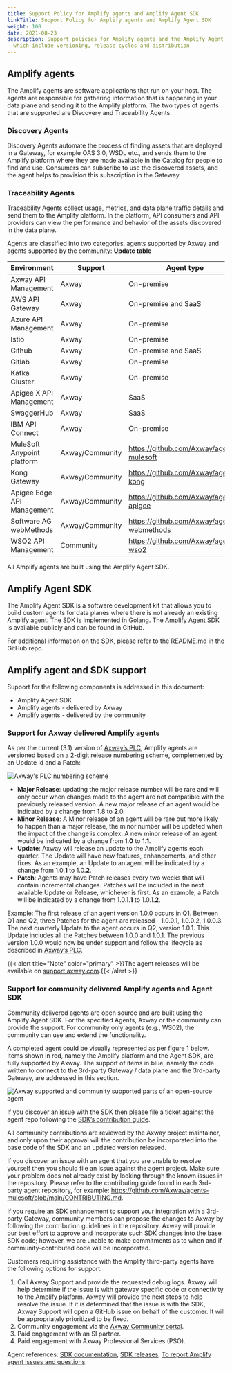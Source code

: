 ```yaml
---
title: Support Policy for Amplify agents and Amplify Agent SDK
linkTitle: Support Policy for Amplify agents and Amplify Agent SDK
weight: 100
date: 2021-08-23
description: Support policies for Amplify agents and the Amplify Agent SDK;
  which include versioning, release cycles and distribution
---
```

## Amplify agents

The Amplify agents are software applications that run on your host. The agents are responsible for gathering information that is happening in your data plane and sending it to the Amplify platform. The two types of agents that are supported are Discovery and Traceability Agents.

### Discovery Agents

Discovery Agents automate the process of finding assets that are deployed in a Gateway, for example OAS 3.0, WSDL etc., and sends them to the Amplify platform where they are made available in the Catalog for people to find and use. Consumers can subscribe to use the discovered assets, and the agent helps to provision this subscription in the Gateway.

### Traceability Agents

Traceability Agents collect usage, metrics, and data plane traffic details and send them to the Amplify platform. In the platform, API consumers and API providers can view the performance and behavior of the assets discovered in the data plane.

Agents are classified into two categories, agents supported by Axway and agents supported by the community: **Update table**

| Environment                | Support   | Agent type                                 |
| -------------------------- | --------- | ------------------------------------------ |
| Axway API Management       | Axway     | On-premise                                 |
| AWS API Gateway            | Axway     | On-premise and SaaS                        |
| Azure API Management       | Axway     | On-premise                                 |
| Istio                      | Axway     | On-premise                                 |
| Github                     | Axway     | On-premise and SaaS                        |
| Gitlab                     | Axway     | On-premise                                 |
| Kafka Cluster              | Axway     | On-premise                                 |
| Apigee X API Management    | Axway     | SaaS                                       |
| SwaggerHub                 | Axway     | SaaS                                       |
| IBM API Connect            | Axway     | On-premise                                 |
| MuleSoft Anypoint platform | Axway/Community | <https://github.com/Axway/agents-mulesoft>     |
| Kong Gateway               | Axway/Community | <https://github.com/Axway/agents-kong>         |
| Apigee Edge API Management | Axway/Community | <https://github.com/Axway/agents-apigee>       |
| Software AG webMethods     | Axway/Community | <https://github.com/Axway/agents-webmethods>   |
| WSO2 API Management        | Community       | <https://github.com/Axway/agents-wso2>         |

All Amplify agents are built using the Amplify Agent SDK.

## Amplify Agent SDK

The Amplify Agent SDK is a software development kit that allows you to build custom agents for data planes where there is not already an existing Amplify agent. The SDK is implemented in Golang. The [Amplify Agent SDK](https://github.com/Axway/agent-sdk) is available publicly and can be found in GitHub.

For additional information on the SDK, please refer to the README.md in the GitHub repo.

## Amplify agent and SDK support

Support for the following components is addressed in this document:

* Amplify Agent SDK
* Amplify agents - delivered by Axway
* Amplify agents - delivered by the community

### Support for Axway delivered Amplify agents

As per the current (3.1) version of [Axway’s PLC](https://cdn.axway.com/u/Axway_Product_Lifecycle_3.1.pdf), Amplify agents are versioned based on a 2-digit release numbering scheme, complemented by an Update id and a Patch:

![Axway's PLC numbering scheme](/Images/central/amplify_relnotes/release_matrix.png)

* **Major Release**: updating the major release number will be rare and will only occur when changes made to the agent are not compatible with the previously released version. A new major release of an agent would be indicated by a change from **1**.8 to **2**.0.
* **Minor Release**: A Minor release of an agent will be rare but more likely to happen than a major release, the minor number will be updated when the impact of the change is complex. A new minor release of an agent would be indicated by a change from 1.**0** to 1.**1**.
* **Update**: Axway will release an update to the Amplify agents each quarter. The Update will have new features, enhancements, and other fixes. As an example, an Update to an agent will be indicated by a change from 1.0.**1** to 1.0.**2**.
* **Patch**: Agents may have Patch releases every two weeks that will contain incremental changes. Patches will be included in the next available Update or Release, whichever is first. As an example, a Patch will be indicated by a change from 1.0.1.**1** to 1.0.1.**2**.

 Example: The first release of an agent version 1.0.0 occurs in Q1. Between Q1 and Q2, three Patches for the agent are released - 1.0.0.1, 1.0.0.2, 1.0.0.3. The next quarterly Update to the agent occurs in Q2, version 1.0.1.  This Update includes all the Patches between 1.0.0 and 1.0.1. The previous version 1.0.0 would now be under support and follow the lifecycle as described in [Axway’s PLC](https://cdn.axway.com/u/Axway_Product_Lifecycle_3.1.pdf).

{{< alert title="Note" color="primary" >}}The agent releases will be available on [support.axway.com](https://support.axway.com).{{< /alert >}}

### Support for community delivered Amplify agents and Agent SDK

Community delivered agents are open source and are built using the Amplify Agent SDK. For the specified Agents, Axway or the community can provide the support. For community only agents (e.g., WS02), the community can use and extend the functionality.

A completed agent could be visually represented as per figure 1 below. Items shown in red, namely the Amplify platform and the Agent SDK, are fully supported by Axway. The support of items in blue, namely the code written to connect to the 3rd-party Gateway / data plane and the 3rd-party Gateway, are addressed in this section.

![Axway supported and community supported parts of an open-source agent](/Images/central/community_agents_sdk.png)

If you discover an issue with the SDK then please file a ticket against the agent repo following the [SDK’s contribution guide](https://github.com/Axway/agent-sdk/blob/main/CONTRIBUTING.md).

All community contributions are reviewed by the Axway project maintainer, and only upon their approval will the contribution be incorporated into the base code of the SDK and an updated version released.

If you discover an issue with an agent that you are unable to resolve yourself then you should file an issue against the agent project. Make sure your problem does not already exist by looking through the known issues in the repository. Please refer to the contributing guide found in each 3rd-party agent repository, for example: <https://github.com/Axway/agents-mulesoft/blob/main/CONTRIBUTING.md>.

If you require an SDK enhancement to support your integration with a 3rd-party Gateway, community members can propose the changes to Axway by following the contribution guidelines in the repository. Axway will provide our best effort to approve and incorporate such SDK changes into the base SDK code; however, we are unable to make commitments as to when and if community-contributed code will be incorporated.

Customers requiring assistance with the Amplify third-party agents have the following options for support:

1. Call Axway Support and provide the requested debug logs. Axway will help determine if the issue is with gateway specific code or connectivity to the Amplify platform. Axway will provide the next steps to help resolve the issue. If it is determined that the issue is with the SDK, Axway Support will open a GitHub issue on behalf of the customer. It will be appropriately prioritized to be fixed.
2. Community engagement via the [Axway Community portal](https://community.axway.com/s/).
3. Paid engagement with an SI partner.
4. Paid engagement with Axway Professional Services (PSO).

Agent references: [SDK documentation](https://github.com/Axway/agent-sdk), [SDK releases](https://github.com/Axway/agent-sdk/releases), [To report Amplify agent issues and questions](https://github.com/Axway/agent-sdk/issues)
